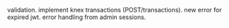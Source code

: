 validation.
implement knex transactions (POST/transactions).
new error for expired jwt.
error handling from admin sessions.